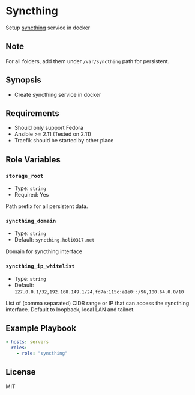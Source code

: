 # Syncthing

Setup [syncthing] service in docker

[syncthing]: https://syncthing.net/

## Note

For all folders, add them under `/var/syncthing` path for persistent.

## Synopsis

- Create syncthing service in docker

## Requirements

- Should only support Fedora
- Ansible >= 2.11 (Tested on 2.11)
- Traefik should be started by other place

## Role Variables

### `storage_root`

- Type: `string`
- Required: Yes

Path prefix for all persistent data.

### `syncthing_domain`

- Type: `string`
- Default: `syncthing.holi0317.net`

Domain for syncthing interface

### `syncthing_ip_whitelist`

- Type: `string`
- Default: `127.0.0.1/32,192.168.149.1/24,fd7a:115c:a1e0::/96,100.64.0.0/10`

List of (comma separated) CIDR range or IP that can access the syncthing interface.
Default to loopback, local LAN and tailnet.

## Example Playbook

```yaml
- hosts: servers
  roles:
    - role: "syncthing"
```

## License

MIT
